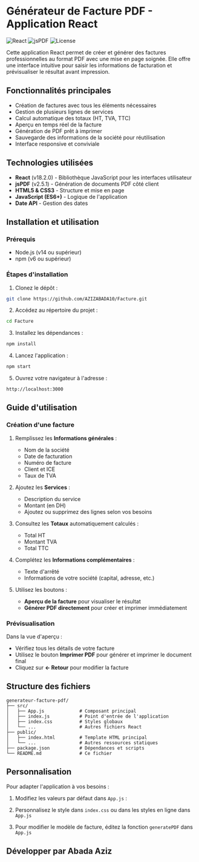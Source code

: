 # Générateur de Facture PDF - Application React

![React](https://img.shields.io/badge/React-18.2.0-blue)
![jsPDF](https://img.shields.io/badge/jsPDF-2.5.1-green)
![License](https://img.shields.io/badge/License-MIT-yellow)

Cette application React permet de créer et générer des factures professionnelles au format PDF avec une mise en page soignée. Elle offre une interface intuitive pour saisir les informations de facturation et prévisualiser le résultat avant impression.

## Fonctionnalités principales

-  Création de factures avec tous les éléments nécessaires
-  Gestion de plusieurs lignes de services
-  Calcul automatique des totaux (HT, TVA, TTC)
-  Aperçu en temps réel de la facture
-  Génération de PDF prêt à imprimer
-  Sauvegarde des informations de la société pour réutilisation
-  Interface responsive et conviviale

## Technologies utilisées

- **React** (v18.2.0) - Bibliothèque JavaScript pour les interfaces utilisateur
- **jsPDF** (v2.5.1) - Génération de documents PDF côté client
- **HTML5 & CSS3** - Structure et mise en page
- **JavaScript (ES6+)** - Logique de l'application
- **Date API** - Gestion des dates

## Installation et utilisation

### Prérequis

- Node.js (v14 ou supérieur)
- npm (v6 ou supérieur)

### Étapes d'installation

1. Clonez le dépôt :
```bash
git clone https://github.com/AZIZABADA10/Facture.git
```

2. Accédez au répertoire du projet :
```bash
cd Facture
```

3. Installez les dépendances :
```bash
npm install
```

4. Lancez l'application :
```bash
npm start
```

5. Ouvrez votre navigateur à l'adresse :
```
http://localhost:3000
```

## Guide d'utilisation

### Création d'une facture

1. Remplissez les **Informations générales** :
   - Nom de la société
   - Date de facturation
   - Numéro de facture
   - Client et ICE
   - Taux de TVA

2. Ajoutez les **Services** :
   - Description du service
   - Montant (en DH)
   - Ajoutez ou supprimez des lignes selon vos besoins

3. Consultez les **Totaux** automatiquement calculés :
   - Total HT
   - Montant TVA
   - Total TTC

4. Complétez les **Informations complémentaires** :
   - Texte d'arrêté
   - Informations de votre société (capital, adresse, etc.)

5. Utilisez les boutons :
   - **Aperçu de la facture** pour visualiser le résultat
   - **Générer PDF directement** pour créer et imprimer immédiatement

### Prévisualisation

Dans la vue d'aperçu :
- Vérifiez tous les détails de votre facture
- Utilisez le bouton **Imprimer PDF** pour générer et imprimer le document final
- Cliquez sur **← Retour** pour modifier la facture

## Structure des fichiers

```
generateur-facture-pdf/
├── src/
│   ├── App.js             # Composant principal
│   ├── index.js           # Point d'entrée de l'application
│   ├── index.css          # Styles globaux
│   └── ...                # Autres fichiers React
├── public/
│   ├── index.html         # Template HTML principal
│   └── ...                # Autres ressources statiques
├── package.json           # Dépendances et scripts
└── README.md              # Ce fichier
```

## Personnalisation

Pour adapter l'application à vos besoins :

1. Modifiez les valeurs par défaut dans `App.js` :


2. Personnalisez le style dans `index.css` ou dans les styles en ligne dans `App.js`

3. Pour modifier le modèle de facture, éditez la fonction `generatePDF` dans `App.js`

## Développer par Abada Aziz 